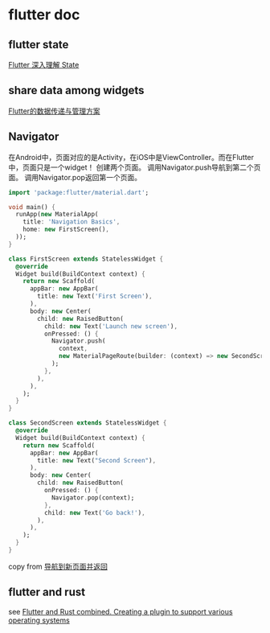 # flutter doc

## flutter state
[Flutter 深入理解 State](https://hongruqi.github.io/2019/01/26/Flutter%20%E6%B7%B1%E5%85%A5%E7%90%86%E8%A7%A3%20State/)


## share data among widgets
[Flutter的数据传递与管理方案](https://zhuanlan.zhihu.com/p/110120429)


## Navigator
在Android中，页面对应的是Activity，在iOS中是ViewController。而在Flutter中，页面只是一个widget！
创建两个页面。
调用Navigator.push导航到第二个页面。
调用Navigator.pop返回第一个页面。
``` dart
import 'package:flutter/material.dart';

void main() {
  runApp(new MaterialApp(
    title: 'Navigation Basics',
    home: new FirstScreen(),
  ));
}

class FirstScreen extends StatelessWidget {
  @override
  Widget build(BuildContext context) {
    return new Scaffold(
      appBar: new AppBar(
        title: new Text('First Screen'),
      ),
      body: new Center(
        child: new RaisedButton(
          child: new Text('Launch new screen'),
          onPressed: () {
            Navigator.push(
              context,
              new MaterialPageRoute(builder: (context) => new SecondScreen()),
            );
          },
        ),
      ),
    );
  }
}

class SecondScreen extends StatelessWidget {
  @override
  Widget build(BuildContext context) {
    return new Scaffold(
      appBar: new AppBar(
        title: new Text("Second Screen"),
      ),
      body: new Center(
        child: new RaisedButton(
          onPressed: () {
            Navigator.pop(context);
          },
          child: new Text('Go back!'),
        ),
      ),
    );
  }
}
```

copy from [导航到新页面并返回](https://flutterchina.club/cookbook/navigation/navigation-basics/)


## flutter and rust
see [Flutter and Rust combined. Creating a plugin to support various operating systems](https://blog.argonauths.eu/2022/09/26/flutter-and-rust-combined-creating-a-plugin-to-support-various-operating-systems/)
